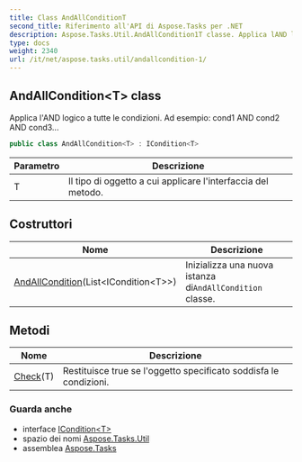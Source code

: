```yaml
---
title: Class AndAllConditionT
second_title: Riferimento all'API di Aspose.Tasks per .NET
description: Aspose.Tasks.Util.AndAllCondition1T classe. Applica lAND logico a tutte le condizioni. Ad esempio cond1 AND cond2 AND cond3...
type: docs
weight: 2340
url: /it/net/aspose.tasks.util/andallcondition-1/
---
```

## AndAllCondition&lt;T&gt; class

Applica l'AND logico a tutte le condizioni. Ad esempio: cond1 AND cond2 AND cond3...

```csharp
public class AndAllCondition<T> : ICondition<T>
```

| Parametro | Descrizione |
| --- | --- |
| T | Il tipo di oggetto a cui applicare l'interfaccia del metodo. |

## Costruttori

| Nome | Descrizione |
| --- | --- |
| [AndAllCondition](andallcondition/)(List&lt;ICondition&lt;T&gt;&gt;) | Inizializza una nuova istanza di`AndAllCondition` classe. |

## Metodi

| Nome | Descrizione |
| --- | --- |
| [Check](../../aspose.tasks.util/andallcondition-1/check/)(T) | Restituisce true se l'oggetto specificato soddisfa le condizioni. |

### Guarda anche

* interface [ICondition&lt;T&gt;](../icondition-1/)
* spazio dei nomi [Aspose.Tasks.Util](../../aspose.tasks.util/)
* assemblea [Aspose.Tasks](../../)


